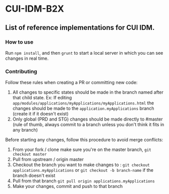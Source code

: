 # CUI-IDM-B2X

## List of reference implementations for CUI IDM.

### How to use

Run `npm install`, and then `grunt` to start a local server in which you can see changes in real time.

### Contributing

Follow these rules when creating a PR or committing new code:

1. All changes to specific states should be made in the branch named after that child state. Ex: If editing `app/modules/applications/myApplications/myApplications.html` the changes should be made to the `application.myApplications` branch (create it if it doesn't exist)
2. Only global (PRD and STG) changes should be made directly to #master (rule of thumb, always commit to a branch unless you don't think it fits in any branch)

Before starting any changes, follow this procedure to avoid merge conflicts:

1. From your fork / clone make sure you're on the master branch, `git checkout master`
2. Pull from upstream / origin master
3. Checkout the branch you want to make changes to : `git checkout applications.myApplications` or `git checkout -b branch-name` if the branch doesn't exist
4. Pull from that branch `git pull origin applications.myApplications`
5. Make your changes, commit and push to that branch
